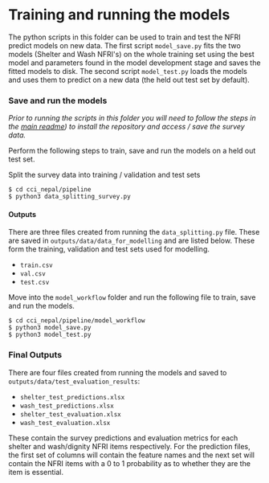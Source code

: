 # Training and running the models

The python scripts in this folder can be used to train and test the NFRI predict models on new data. The first script `model_save.py` fits the two models (Shelter and Wash NFRI's) on the whole training set using the best model and parameters found in the model development stage and saves the fitted models to disk. The second script `model_test.py` loads the models and uses them to predict on a new data (the held out test set by default). 

### Save and run the models

*Prior to running the scripts in this folder you will need to follow the steps in the [main readme](https://github.com/nestauk/cci_nepal/tree/15_model_pipeline#installation)) to install the repository and access / save the survey data.*

Perform the following steps to train, save and run the models on a held out test set. 

Split the survey data into training / validation and test sets

```shell
$ cd cci_nepal/pipeline
$ python3 data_splitting_survey.py
```

#### Outputs

There are three files created from running the `data_splitting.py` file. These are saved in `outputs/data/data_for_modelling` and are listed below. These form the training, validation and test sets used for modelling.

- `train.csv`
- `val.csv`
- `test.csv`

Move into the `model_workflow` folder and run the following file to train, save and run the models.

```shell
$ cd cci_nepal/pipeline/model_workflow
$ python3 model_save.py
$ python3 model_test.py
```

### Final Outputs

There are four files created from running the models and saved to `outputs/data/test_evaluation_results`:

- `shelter_test_predictions.xlsx`
- `wash_test_predictions.xlsx`
- `shelter_test_evaluation.xlsx`
- `wash_test_evaluation.xlsx`

These contain the survey predictions and evaluation metrics for each shelter and wash/dignity NFRI items respectively. For the prediction files, the first set of columns will contain the feature names and the next set will contain the NFRI items with a 0 to 1 probability as to whether they are the item is essential.
